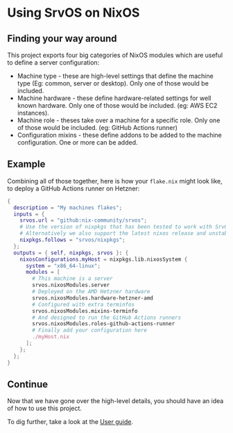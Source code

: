 # Using SrvOS on NixOS

## Finding your way around

This project exports four big categories of NixOS modules which are useful to define a server configuration:

* Machine type - these are high-level settings that define the machine type (Eg: common, server or desktop). Only one of those would be included.
* Machine hardware - these define hardware-related settings for well known hardware. Only one of those would be included. (eg: AWS EC2 instances).
* Machine role - theses take over a machine for a specific role. Only one of those would be included. (eg: GitHub Actions runner)
* Configuration mixins - these define addons to be added to the machine configuration. One or more can be added.

## Example

Combining all of those together, here is how your `flake.nix` might look like, to deploy a GitHub Actions runner on Hetzner:

```nix
{
  description = "My machines flakes";
  inputs = {
    srvos.url = "github:nix-community/srvos";
    # Use the version of nixpkgs that has been tested to work with SrvOS
    # Alternatively we also support the latest nixos release and unstable
    nixpkgs.follows = "srvos/nixpkgs";
  };
  outputs = { self, nixpkgs, srvos }: {
    nixosConfigurations.myHost = nixpkgs.lib.nixosSystem {
      system = "x86_64-linux";
      modules = [
        # This machine is a server
        srvos.nixosModules.server
        # Deployed on the AMD Hetzner hardware
        srvos.nixosModules.hardware-hetzner-amd
        # Configured with extra terminfos
        srvos.nixosModules.mixins-terminfo
        # And designed to run the GitHub Actions runners
        srvos.nixosModules.roles-github-actions-runner
        # Finally add your configuration here
        ./myHost.nix
      ];
    };
  };
}
```

## Continue

Now that we have gone over the high-level details, you should have an idea of how to use this project.

To dig further, take a look at the [User guide](../user_guide.md).
